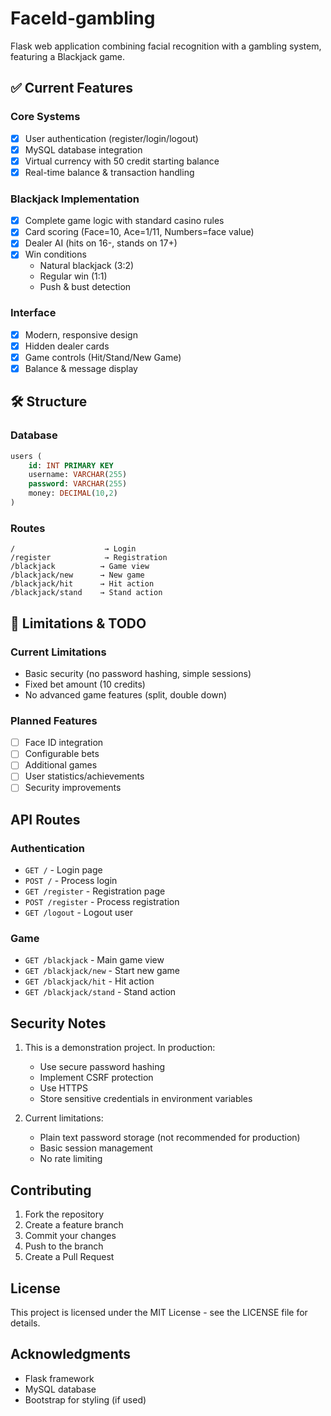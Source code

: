 # FaceId-gambling

Flask web application combining facial recognition with a gambling system, featuring a Blackjack game.

## ✅ Current Features

### Core Systems
- [x] User authentication (register/login/logout)
- [x] MySQL database integration
- [x] Virtual currency with 50 credit starting balance
- [x] Real-time balance & transaction handling

### Blackjack Implementation
- [x] Complete game logic with standard casino rules
- [x] Card scoring (Face=10, Ace=1/11, Numbers=face value)
- [x] Dealer AI (hits on 16-, stands on 17+)
- [x] Win conditions
  - Natural blackjack (3:2)
  - Regular win (1:1)
  - Push & bust detection

### Interface
- [x] Modern, responsive design
- [x] Hidden dealer cards
- [x] Game controls (Hit/Stand/New Game)
- [x] Balance & message display

## 🛠️ Structure

### Database
```sql
users (
    id: INT PRIMARY KEY
    username: VARCHAR(255)
    password: VARCHAR(255)
    money: DECIMAL(10,2)
)
```

### Routes
```
/                    → Login
/register            → Registration
/blackjack          → Game view
/blackjack/new      → New game
/blackjack/hit      → Hit action
/blackjack/stand    → Stand action
```

## 🚧 Limitations & TODO

### Current Limitations
- Basic security (no password hashing, simple sessions)
- Fixed bet amount (10 credits)
- No advanced game features (split, double down)

### Planned Features
- [ ] Face ID integration
- [ ] Configurable bets
- [ ] Additional games
- [ ] User statistics/achievements
- [ ] Security improvements

## API Routes

### Authentication
- `GET /` - Login page
- `POST /` - Process login
- `GET /register` - Registration page
- `POST /register` - Process registration
- `GET /logout` - Logout user

### Game
- `GET /blackjack` - Main game view
- `GET /blackjack/new` - Start new game
- `GET /blackjack/hit` - Hit action
- `GET /blackjack/stand` - Stand action

## Security Notes

1. This is a demonstration project. In production:
   - Use secure password hashing
   - Implement CSRF protection
   - Use HTTPS
   - Store sensitive credentials in environment variables

2. Current limitations:
   - Plain text password storage (not recommended for production)
   - Basic session management
   - No rate limiting

## Contributing

1. Fork the repository
2. Create a feature branch
3. Commit your changes
4. Push to the branch
5. Create a Pull Request

## License

This project is licensed under the MIT License - see the LICENSE file for details.

## Acknowledgments

- Flask framework
- MySQL database
- Bootstrap for styling (if used)
